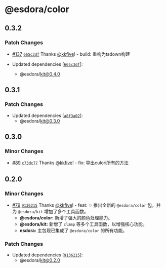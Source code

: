 # @esdora/color

## 0.3.2

### Patch Changes

- [#137](https://github.com/esdora-js/esdora/pull/137) [`665c3df`](https://github.com/esdora-js/esdora/commit/665c3df193a2cb9714662a8fedd25b15c42caea8) Thanks [@kkfive](https://github.com/kkfive)! - build: 重构为tsdown构建

- Updated dependencies [[`665c3df`](https://github.com/esdora-js/esdora/commit/665c3df193a2cb9714662a8fedd25b15c42caea8)]:
  - @esdora/kit@0.4.0

## 0.3.1

### Patch Changes

- Updated dependencies [[`a8f3a02`](https://github.com/esdora-js/esdora/commit/a8f3a0224d2384a37bb702d53d39c51c8730f4e8)]:
  - @esdora/kit@0.3.0

## 0.3.0

### Minor Changes

- [#89](https://github.com/esdora-js/esdora/pull/89) [`c73dc77`](https://github.com/esdora-js/esdora/commit/c73dc7772c72429db91145367a89d6c4dfc62a96) Thanks [@kkfive](https://github.com/kkfive)! - fix: 导出culori所有的方法

## 0.2.0

### Minor Changes

- [#79](https://github.com/esdora-js/esdora/pull/79) [`9136215`](https://github.com/esdora-js/esdora/commit/91362157a0abd00cad115dd9a997ef071ea69341) Thanks [@kkfive](https://github.com/kkfive)! - feat: ✨ 推出全新的 `@esdora/color` 包，并为 `@esdora/kit` 增加了多个工具函数。
  - **@esdora/color:** 新增了强大的颜色处理能力。
  - **@esdora/kit:** 新增了 `clamp` 等多个工具函数，以增强核心功能。
  - **esdora:** 主包现已集成了 `@esdora/color` 的所有功能。

### Patch Changes

- Updated dependencies [[`9136215`](https://github.com/esdora-js/esdora/commit/91362157a0abd00cad115dd9a997ef071ea69341)]:
  - @esdora/kit@0.2.0
